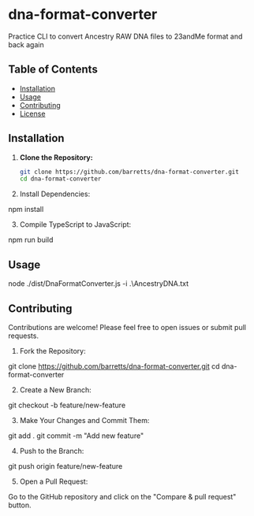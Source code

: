 # dna-format-converter

Practice CLI to convert Ancestry RAW DNA files to 23andMe format and back again

## Table of Contents

- [Installation](#installation)
- [Usage](#usage)
- [Contributing](#contributing)
- [License](#license)

## Installation

1. **Clone the Repository:**

   ```sh
   git clone https://github.com/barretts/dna-format-converter.git
   cd dna-format-converter
   ```

2. Install Dependencies:

npm install

3. Compile TypeScript to JavaScript:

npm run build

## Usage

node ./dist/DnaFormatConverter.js -i .\AncestryDNA.txt

## Contributing

Contributions are welcome! Please feel free to open issues or submit pull requests.

1. Fork the Repository:

git clone https://github.com/barretts/dna-format-converter.git
cd dna-format-converter

2. Create a New Branch:

git checkout -b feature/new-feature

3. Make Your Changes and Commit Them:

git add .
git commit -m "Add new feature"

4. Push to the Branch:

git push origin feature/new-feature

5. Open a Pull Request:

Go to the GitHub repository and click on the "Compare & pull request" button.
